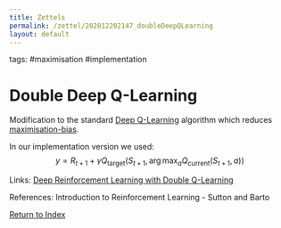 ```yaml
---
title: Zettels
permalink: /zettel/202012202147_doubleDeepQLearning
layout: default
---
```

tags: #maximisation #implementation

# Double Deep Q-Learning

Modification to the standard [Deep Q-Learning](202012202112_implementingDeepQLearning) algorithm which 
reduces [maximisation-bias](202011302212_maximisationBias).

In our implementation version we used:
$$
y = R_{t+1} + \gamma Q_{\textrm{target}} \big( S_{t+1}, \arg \max_a Q_{\textrm{current}}(S_{t+1}, a) \big)
$$

Links: [Deep Reinforcement Learning with Double Q-Learning](https://arxiv.org/abs/1509.06461)

References: Introduction to Reinforcement Learning - Sutton and Barto

[Return to Index](index)